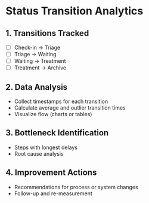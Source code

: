 # Status Transition Analytics

## 1. Transitions Tracked
- [ ] Check-in → Triage
- [ ] Triage → Waiting
- [ ] Waiting → Treatment
- [ ] Treatment → Archive

## 2. Data Analysis
- Collect timestamps for each transition
- Calculate average and outlier transition times
- Visualize flow (charts or tables)

## 3. Bottleneck Identification
- Steps with longest delays
- Root cause analysis

## 4. Improvement Actions
- Recommendations for process or system changes
- Follow-up and re-measurement 